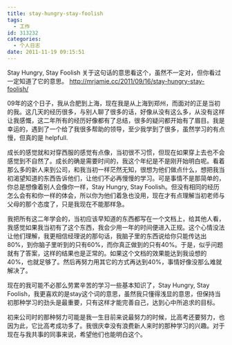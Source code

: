 ```yaml
---
title: stay-hungry-stay-foolish
tags:
  - 工作
id: 313232
categories:
  - 个人日志
date: 2011-11-19 09:15:51
---
```


Stay Hungry, Stay Foolish 关于这句话的意思看这个，虽然不一定对，但你看过一定知道了它的意思。 http://mrjamie.cc/2011/09/16/stay-hungry-stay-foolish/

09年的这个日子，我从合肥到上海，现在我是从上海到郑州，而面对的正是当初的我。这几天的经历很多，与别人聊了很多的话，好像从没有这么多，从没有这样让我感慨，这二年所有的经历好像都有了总结，很多的疑问都开始有了眉目。我是幸运的，遇到了一个给了我很多帮助的领导，至少我学到了很多，虽然学习的有点慢，但真的是 helpfull.

成长的感觉就和对穿西服的感觉有点像，当初很不习惯，但现在如果穿上去也不会感觉到不自然了。成长的确是需要时间的，我这个年纪是不是刚开始明白呢。看着那么多的新人来到公司，和我当初一样茫然无知，很想为他们做点什么，想把我当初渴望知道的东西告诉他们，让他们不必再慢慢的学习。可是事情不是那简单的，你总是想像着别人会像你一样，Stay Hungry, Stay Foolish。但没有相同的经历怎么会有和你一样的体会，所以你为他们着急也没用，现在才有点理解当初老师与父母的那个态度了，只是我现在不能那样急。

我把所有这二年学会的，当初应该早知道的东西都写在一个文档上，给其他人看，我感觉如果我当初有了这个东西，我会少用一年的时间便进入正规。这个心情没法让他们理解，我更相信经理说的那句话，我脑子里的东西说给你只能传达出80%，到你脑子里听到的只有60%，而你真正做到的只有40%。于是，似乎问题就有了答案，这样的结果也是正常的。如果这个文档的效果能达到我设想的40%，也就足够了。然后再努力用其它的方式再达到40%，事情好像没那么难就解决了。

现在的我可能不必那么劳累辛苦的学习一些基本知识了，Stay Hungry, Stay Foolish，我更喜欢的是stay这个词的意思，虽然我只懂得浅显的意思，但保持当初那种学习的劲头是最重要，只有这样才能完善自己，达到心中所追求的目标。

初来公司时的那种努力可能是我一生目前来说最努力的时候，比高考还要努力，也因为此，它比高考成功多了。我很庆幸没有浪费新人来时的那种学习的兴趣。对于现在与我共事的同事来说，希望他们也能明白这个。